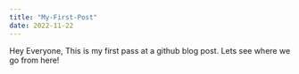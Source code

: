```yaml
---
title: "My-First-Post"
date: 2022-11-22
---
```


Hey Everyone, 
This is my first pass at a github blog post. Lets see where we go from here!
